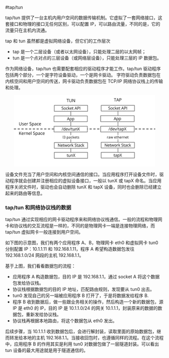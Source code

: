 #tap/tun

tap/tun 提供了一台主机内用户空间的数据传输机制。它虚拟了一套网络接口，这套接口和物理的接口无任何区别，可以配置 IP，可以路由流量，不同的是，它的流量只在主机内流通。

tap 和 tun 虽然都是虚拟网络设备，但它们的工作层次

- tap 是一个二层设备（或者以太网设备），只能处理二层的以太网帧；
- tun 是一个点对点的三层设备（或网络层设备），只能处理三层的 IP 数据包。

作为网络设备，tap/tun 也需要配套相应的驱动程序才能工作。tap/tun 驱动程序包括两个部分，一个是字符设备驱动，一个是网卡驱动。
字符驱动负责数据包在内核空间和用户空间的传送，网卡驱动负责数据包在 TCP/IP 网络协议栈上的传输和处理。

<div  align="center">
	<img src="/assets/chapter4/tun-tap.png" width = "450"  align=center />
</div>


设备文件充当了用户空间和内核空间通信的接口。当应用程序打开设备文件时，驱动程序就会创建并注册相应的虚拟设备接口，一般以 tunX 或 tapX 命名。当应用程序关闭文件时，驱动也会自动删除 tunX 和 tapX 设备，同时也会删除已经建立起来的路由等信息。


### tap/tun 和网络协议栈的数据

tap/tun 通过实现相应的网卡驱动程序来和网络协议栈通信。一般的流程和物理网卡和协议栈的交互流程是一样的，不同的是物理网卡一端是连接物理网络，而 tap/tun 虚拟网卡一般连接到用户空间。

如下图的示意图，我们有两个应用程序 A、B，物理网卡 eth0 和虚拟网卡 tun0 分别配置 IP：10.1.1.11 和 192.168.1.11，程序 A 希望构造数据包发往 192.168.1.0/24 网段的主机 192.168.1.1。

基于上图，我们看看数据包的流程：

- 应用程序 A 构造数据包，目的 IP 是 192.168.1.1，通过 socket A 将这个数据包发给协议栈。
- 协议栈根据数据包的目的 IP 地址，匹配路由规则，发现要从 tun0 出去。
- tun0 发现自己的另一端被应用程序 B 打开了，于是将数据发给程序 B.
- 程序 B 收到数据后，做一些跟业务相关的操作，然后构造一个新的数据包，源 IP 是 eth0 的 IP，目的 IP 是 10.1.1.0/24 的网关 10.1.1.1，封装原来的数据的数据包，重新发给协议栈。
- 协议栈再根据本地路由，将这个数据包从 eth0 发出。

后续步骤，当 10.1.1.1 收到数据包后，会进行解封装，读取里面的原始数据包，继而转发给本地的主机 192.168.1.1。当接收回包时，也遵循同样的流程。在这个流程中，应用程序 B 的作用其实是利用 tun0 对数据包做了一层隧道封装。可以看出 tun 设备的最大用途就是用于隧道通信的。
